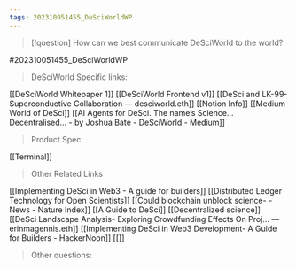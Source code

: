 ```yaml
---
tags: 202310051455_DeSciWorldWP
---
```

>[!question] How can we best communicate DeSciWorld to the world?

#202310051455_DeSciWorldWP 

> DeSciWorld Specific links:

[[DeSciWorld Whitepaper 1]]
[[DeSciWorld Frontend v1]]
[[DeSci and LK-99- Superconductive Collaboration — desciworld.eth]]
[[Notion Info]]
[[Medium World of DeSci]]
[[AI Agents for DeSci. The name’s Science… Decentralised… - by Joshua Bate - DeSciWorld - Medium]]

> Product Spec

[[Terminal]]


>Other Related Links

[[Implementing DeSci in Web3 - A guide for builders]]
[[Distributed Ledger Technology for Open Scientists]]
[[Could blockchain unblock science- - News - Nature Index]]
[[A Guide to DeSci]]
[[Decentralized science]]
[[DeSci Landscape Analysis- Exploring Crowdfunding Effects On Proj… — erinmagennis.eth]]
[[Implementing DeSci in Web3 Development- A Guide for Builders - HackerNoon]]
[[]]


> Other questions:



